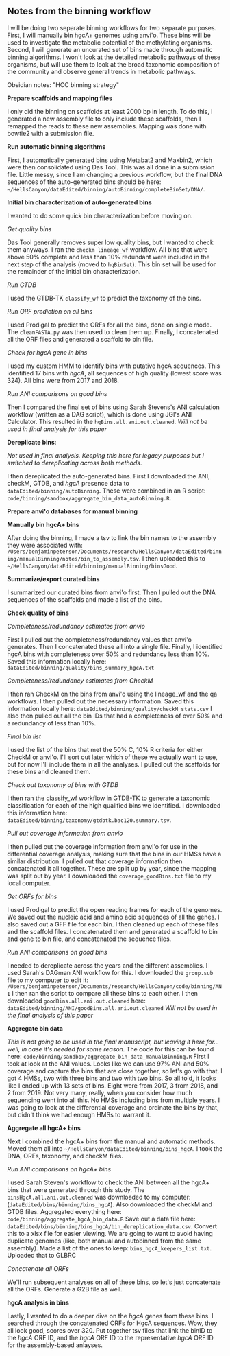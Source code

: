 ## Notes from the binning workflow

I will be doing two separate binning workflows for two separate purposes.
First, I will manually bin hgcA+ genomes using anvi'o.
These bins will be used to investigate the metabolic potential of the methylating organisms.
Second, I will generate an uncurated set of bins made through automatic binning algorithms.
I won't look at the detailed metabolic pathways of these organisms, but will use them to look at the broad taxonomic composition of the community and observe general trends in metabolic pathways.

Obsidian notes: "HCC binning strategy"


**Prepare scaffolds and mapping files**

I only did the binning on scaffolds at least 2000 bp in length.
To do this, I generated a new assembly file to only include these scaffolds, then I remapped the reads to these new assemblies.
Mapping was done with bowtie2 with a submission file.


**Run automatic binning algorithms**

First, I automatically generated bins using Metabat2 and Maxbin2, which were then consolidated using Das Tool.
This was all done in a submission file.
Little messy, since I am changing a previous workflow, but the final DNA sequences of the auto-generated bins should be here: `~/HellsCanyon/dataEdited/binning/autoBinning/completeBinSet/DNA/`.


**Initial bin characterization of auto-generated bins**

I wanted to do some quick bin characterization before moving on.

*Get quality bins*

Das Tool generally removes super low quality bins, but I wanted to check them anyways.
I ran the `checkm lineage_wf` workflow.
All bins that were above 50% complete and less than 10% redundant were included in the next step of the analysis (moved to `hqBinSet`).
This bin set will be used for the remainder of the initial bin characterization.

*Run GTDB*

I used the GTDB-TK `classify_wf` to predict the taxonomy of the bins.


*Run ORF prediction on all bins*

I used Prodigal to predict the ORFs for all the bins, done on single mode.
The `cleanFASTA.py` was then used to clean them up.
Finally, I concatenated all the ORF files and generated a scaffold to bin file.

*Check for hgcA gene in bins*

I used my custom HMM to identify bins with putative hgcA sequences.
This identified 17 bins with *hgcA*, all sequences of high quality (lowest score was 324).
All bins were from 2017 and 2018.

*Run ANI comparisons on good bins*

Then I compared the final set of bins using Sarah Stevens's ANI calculation workflow (written as a DAG script), which is done using JGI's ANI Calculator.
This resulted in the `hqBins.all.ani.out.cleaned`.
*Will not be used in final analysis for this paper*

**Dereplicate bins**:

*Not used in final analysis. Keeping this here for legacy purposes but I switched to dereplicating across both methods*.

I then dereplicated the auto-generated bins.
First I downloaded the ANI, checkM, GTDB, and *hgcA* presence data to `dataEdited/binning/autoBinning`.
These were combined in an R script: `code/binning/sandbox/aggregate_bin_data_autoBinning.R`.


**Prepare anvi'o databases for manual binning**



**Manually bin hgcA+ bins**

After doing the binning, I made a tsv to link the bin names to the assembly they were associated with: `/Users/benjaminpeterson/Documents/research/HellsCanyon/dataEdited/binning/manualBinning/notes/bin_to_assembly.tsv`.
I then uploaded this to `~/HellsCanyon/dataEdited/binning/manualBinning/binsGood`.


**Summarize/export curated bins**

I summarized our curated bins from anvi'o first.
Then I pulled out the DNA sequences of the scaffolds and made a list of the bins.


**Check quality of bins**

*Completeness/redundancy estimates from anvio*

First I pulled out the completeness/redundancy values that anvi'o generates.
Then I concatenated these all into a single file.
Finally, I identified hgcA bins with completeness over 50% and redundancy less than 10%.
Saved this information locally here: `dataEdited/binning/quality/bins_summary_hgcA.txt`

*Completeness/redundancy estimates from CheckM*

I then ran CheckM on the bins from anvi'o using the lineage_wf and the qa workflows.
I then pulled out the necessary information.
Saved this information locally here: `dataEdited/binning/quality/checkM_stats.csv`
I also then pulled out all the bin IDs that had a completeness of over 50% and a redundancy of less than 10%.

*Final bin list*

I used the list of the bins that met the 50% C, 10% R criteria for either CheckM or anvi'o.
I'll sort out later which of these we actually want to use, but for now I'll include them in all the analyses.
I pulled out the scaffolds for these bins and cleaned them.

*Check out taxonomy of bins with GTDB*

I then ran the classify_wf workflow in GTDB-TK to generate a taxonomic classification for each of the high qualified bins we identified.
I downloaded this information here: `dataEdited/binning/taxonomy/gtdbtk.bac120.summary.tsv`.

*Pull out coverage information from anvio*

I then pulled out the coverage information from anvi'o for use in the differential coverage analysis, making sure that the bins in our HMSs have a similar distribution.
I pulled out that coverage information then concatenated it all together.
These are split up by year, since the mapping was split out by year.
I downloaded the `coverage_goodBins.txt` file to my local computer.

*Get ORFs for bins*

I used Prodigal to predict the open reading frames for each of the genomes.
We saved out the nucleic acid and amino acid sequences of all the genes.
I also saved out a GFF file for each bin.
I then cleaned up each of these files and the scaffold files.
I concatenated them and generated a scaffold to bin and gene to bin file, and concatenated the sequence files.


*Run ANI comparisons on good bins*

I needed to dereplicate across the years and the different assemblies.
I used Sarah's DAGman ANI workflow for this.
I downloaded the `group.sub` file to my computer to edit it: `/Users/benjaminpeterson/Documents/research/HellsCanyon/code/binning/ANI`
I then ran the script to compare all these bins to each other.
I then downloaded `goodBins.all.ani.out.cleaned` here: `dataEdited/binning/ANI/goodBins.all.ani.out.cleaned`
*Will not be used in the final analysis of this paper*

**Aggregate bin data**

*This is not going to be used in the final manuscript, but leaving it here for... well, in case it's needed for some reason.*
The code for this can be found here: `code/binning/sandbox/aggregate_bin_data_manualBinning.R`
First I took at look at the ANI values.
Looks like we can use 97% ANI and 50% coverage and capture the bins that are close together, so let's go with that.
I got 4 HMSs, two with three bins and two with two bins.
So all told, it looks like I ended up with 13 sets of bins.
Eight were from 2017, 3 from 2018, and 2 from 2019.
Not very many, really, when you consider how much sequencing went into all this.
No HMSs including bins from multiple years.
I was going to look at the differential coverage and ordinate the bins by that, but didn't think we had enough HMSs to warrant it.


**Aggregate all hgcA+ bins**

Next I combined the hgcA+ bins from the manual and automatic methods.
Moved them all into `~/HellsCanyon/dataEdited/binning/bins_hgcA`.
I took the DNA, ORFs, taxonomy, and checkM files.

*Run ANI comparisons on hgcA+ bins*

I used Sarah Steven's workflow to check the ANI between all the hgcA+ bins that were generated through this study.
The `binsHgcA.all.ani.out.cleaned` was downloaded to my computer: (`dataEdited/bins/binning/bins_hgcA`).
Also downloaded the checkM and GTDB files.
Aggregated everything here: `code/binning/aggregate_hgcA_bin_data.R`
Save out a data file here: `dataEdited/bins/binning/bins_hgcA/bin_dereplication_data.csv`.
Convert this to a xlsx file for easier viewing.
We are going to want to avoid having duplicate genomes (like, both manual and autobinned from the same assembly).
Made a list of the ones to keep: `bins_hgcA_keepers_list.txt`.
Uploaded that to GLBRC

*Concatenate all ORFs*

We'll run subsequent analyses on all of these bins, so let's just concatenate all the ORFs.
Generate a G2B file as well.


**hgcA analysis in bins**

Lastly, I wanted to do a deeper dive on the *hgcA* genes from these bins.
I searched through the concatenated ORFs for HgcA sequences.
Wow, they all look good, scores over 320.
Put together tsv files that link the binID to the *hgcA* ORF ID, and the *hgcA* ORF ID to the representative *hgcA* ORF ID for the assembly-based anlayses.
 
